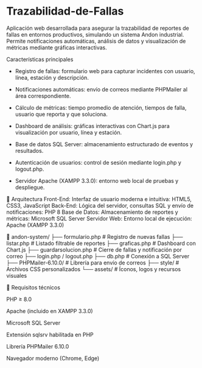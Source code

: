 # Trazabilidad-de-Fallas
Aplicación web desarrollada para asegurar la trazabilidad de reportes de fallas en entornos productivos, simulando un sistema Andon industrial.
Permite notificaciones automáticas, análisis de datos y visualización de métricas mediante gráficas interactivas.

Características principales

- Registro de fallas: formulario web para capturar incidentes con usuario, línea, estación y descripción.

- Notificaciones automáticas: envío de correos mediante PHPMailer al área correspondiente.

- Cálculo de métricas: tiempo promedio de atención, tiempos de falla, usuario que reporta y que soluciona.

- Dashboard de análisis: gráficas interactivas con Chart.js para visualización por usuario, línea y estación.

- Base de datos SQL Server: almacenamiento estructurado de eventos y resultados.

- Autenticación de usuarios: control de sesión mediante login.php y logout.php.

- Servidor Apache (XAMPP 3.3.0): entorno web local de pruebas y despliegue.

 🧱 Arquitectura
Front-End: Interfaz de usuario moderna e intuitiva: HTML5, CSS3, JavaScript
Back-End: Lógica del servidor, consultas SQL y envío de notificaciones: PHP 8
Base de Datos: Almacenamiento de reportes y métricas: Microsoft SQL Server
Servidor Web: Entorno local de ejecución: Apache (XAMPP 3.3.0)

📁 andon-system/
├── formulario.php        # Registro de nuevas fallas
├── listar.php            # Listado filtrable de reportes
├── graficas.php          # Dashboard con Chart.js
├── guardarsolucion.php   # Cierre de fallas y notificación por correo
├── login.php / logout.php
├── db.php                # Conexión a SQL Server
├── PHPMailer-6.10.0/     # Librería para envío de correos
├── style/                # Archivos CSS personalizados
└── assets/               # Íconos, logos y recursos visuales

🔧 Requisitos técnicos

PHP ≥ 8.0

Apache (incluido en XAMPP 3.3.0)

Microsoft SQL Server

Extensión sqlsrv habilitada en PHP

Librería PHPMailer 6.10.0

Navegador moderno (Chrome, Edge)

